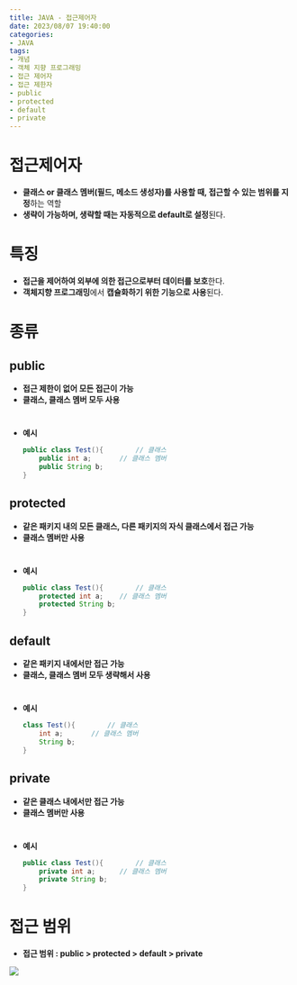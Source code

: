 ```yaml
---
title: JAVA - 접근제어자
date: 2023/08/07 19:40:00
categories:
- JAVA
tags:
- 개념
- 객체 지향 프로그래밍
- 접근 제어자
- 접근 제한자
- public
- protected
- default
- private
---
```


# 접근제어자

- **클래스 or 클래스 멤버(필드, 메소드 생성자)를 사용할 때, 접근할 수 있는 범위를 지정**하는 역할
- **생략이 가능하며, 생략할 때는 자동적으로 default로 설정**된다.

# 특징

- **접근을 제어하여 외부에 의한 접근으로부터 데이터를 보호**한다.
- **객체지향 프로그래밍**에서 **캡슐화하기 위한 기능으로 사용**된다.

# 종류

## public

- **접근 제한이 없어 모든 접근이 가능**
- **클래스, 클래스 멤버 모두 사용**
#
- **예시**
    
    ```java
    public class Test(){        // 클래스
    	public int a;       // 클래스 멤버
    	public String b;
    }
    ```
    

## protected

- **같은 패키지 내의 모든 클래스, 다른 패키지의 자식 클래스에서 접근 가능**
- **클래스 멤버만 사용**
#
- **예시**
    
    ```java
    public class Test(){        // 클래스
    	protected int a;    // 클래스 멤버
    	protected String b;
    }
    ```
    

## default

- **같은 패키지 내에서만 접근 가능**
- **클래스, 클래스 멤버 모두 생략해서 사용**
#
- **예시**
    
    ```java
    class Test(){        // 클래스
    	int a;       // 클래스 멤버
    	String b;
    }
    ```
    

## private

- **같은 클래스 내에서만 접근 가능**
- **클래스 멤버만 사용**
#
- **예시**
    
    ```java
    public class Test(){        // 클래스
    	private int a;      // 클래스 멤버
    	private String b;
    }
    ```
    

# 접근 범위

- **접근 범위 : public > protected > default > private**

![](/Images/2023/08/JAVA-접근제어자/Untitled.png)